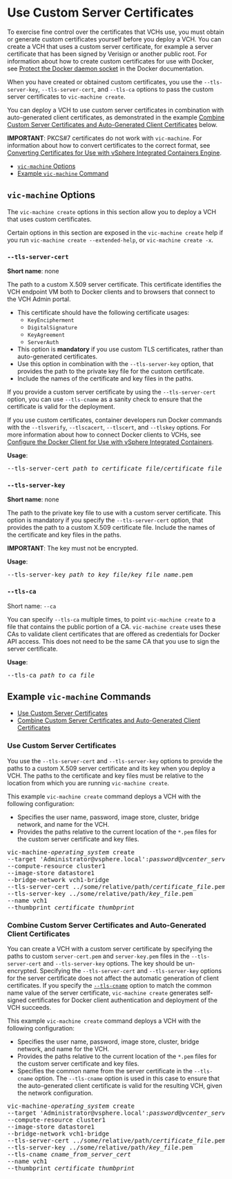 # Use Custom Server Certificates

To exercise fine control over the certificates that VCHs use, you must obtain or generate custom certificates yourself before you deploy a VCH. You can create a VCH that uses a custom server certificate, for example  a server certificate that has been signed by Verisign or another public root. For information about how to create custom certificates for use with Docker, see [Protect the Docker daemon socket](https://docs.docker.com/engine/security/https/) in the Docker documentation. 

When you have created or obtained custom certificates, you use the `--tls-server-key`, `--tls-server-cert`, and `--tls-ca` options to pass the custom server certificates to `vic-machine create`.

You can deploy a VCH to use custom server certificates in combination with auto-generated client certificates, as demonstrated in the example [Combine Custom Server Certificates and Auto-Generated Client Certificates](#certcombo) below.

**IMPORTANT**: PKCS#7 certificates do not work with `vic-machine`. For information about how to convert certificates to the correct format, see [Converting Certificates for Use with vSphere Integrated Containers Engine](vic_cert_reference.md#convertcerts). 

- [`vic-machine` Options](#options)
- [Example `vic-machine` Command](#examples)

## `vic-machine` Options <a id="options"></a>

The `vic-machine create` options in this section allow you to deploy a VCH that uses custom certificates.

Certain options in this section are exposed in the `vic-machine create` help if you run `vic-machine create --extended-help`, or `vic-machine create -x`.

### `--tls-server-cert` <a id="cert"></a>

**Short name**: none

The path to a custom X.509 server certificate. This certificate identifies the VCH endpoint VM both to Docker clients and to browsers that connect to the VCH Admin portal.

- This certificate should have the following certificate usages:
  - `KeyEncipherment`
  - `DigitalSignature`
  - `KeyAgreement`
  - `ServerAuth`
- This option is **mandatory** if you use custom TLS certificates, rather than auto-generated certificates.
- Use this option in combination with the `--tls-server-key` option, that provides the path to the private key file for the custom certificate.
- Include the names of the certificate and key files in the paths.

If you provide a custom server certificate by using the `--tls-server-cert` option, you can use `--tls-cname` as a sanity check to ensure that the certificate is valid for the deployment.

If you use custom certificates, container developers run Docker commands with the `--tlsverify`, `--tlscacert`, `--tlscert`, and `--tlskey` options. For more information about how to connect Docker clients to VCHs, see [Configure the Docker Client for Use with vSphere Integrated Containers](../vic_app_dev/configure_docker_client.md). 

**Usage**:

<pre>--tls-server-cert <i>path_to_certificate_file</i>/<i>certificate_file_name</i>.pem</pre> 

### `--tls-server-key` <a id="key"></a>

**Short name**: none

The path to the private key file to use with a custom server certificate. This option is mandatory if you specify the `--tls-server-cert` option, that provides the path to a custom X.509 certificate file. Include the names of the certificate and key files in the paths. 

**IMPORTANT**: The key must not be encrypted.

**Usage**:
<pre>--tls-server-key <i>path_to_key_file</i>/<i>key_file_name</i>.pem
</pre> 

### `--tls-ca` <a id="tls-ca"></a>

Short name: `--ca`

You can specify `--tls-ca` multiple times, to point `vic-machine create` to a file that contains the public portion of a CA. `vic-machine create` uses these CAs to validate client certificates that are offered as credentials for Docker API access. This does not need to be the same CA that you use to sign the server certificate.

**Usage**:

<pre>--tls-ca <i>path_to_ca_file</i></pre>

## Example `vic-machine` Commands <a id="examples"></a>

- [Use Custom Server Certificates](#usecustom)
- [Combine Custom Server Certificates and Auto-Generated Client Certificates](#certcombo)

### Use Custom Server Certificates <a id="usecustom"></a>

You use the `--tls-server-cert` and `--tls-server-key` options to provide the paths to a custom X.509 server certificate and its key when you deploy a VCH. The paths to the certificate and key files must be relative to the location from which you are running `vic-machine create`.

This example `vic-machine create` command deploys a VCH with the following configuration:

- Specifies the user name, password, image store, cluster, bridge network, and name for the VCH.
- Provides the paths relative to the current location of the `*.pem` files for the custom server certificate and key files.

<pre>vic-machine-<i>operating_system</i> create
--target 'Administrator@vsphere.local':<i>password</i>@<i>vcenter_server_address</i>/dc1
--compute-resource cluster1
--image-store datastore1
--bridge-network vch1-bridge
--tls-server-cert ../some/relative/path/<i>certificate_file</i>.pem
--tls-server-key ../some/relative/path/<i>key_file</i>.pem
--name vch1
--thumbprint <i>certificate_thumbprint</i>
</pre>




### Combine Custom Server Certificates and Auto-Generated Client Certificates <a id="certcombo"></a>

You can create a VCH with a custom server certificate by specifying the paths to custom `server-cert.pem` and `server-key.pem` files in the `--tls-server-cert` and `--tls-server-key` options. The key should be un-encrypted. Specifying the `--tls-server-cert` and `--tls-server-key` options for the server certificate does not affect the automatic generation of client certificates. If you specify the [`--tls-cname`](tls_auto_certs.md#tls-cname) option to match the common name value of the server certificate, `vic-machine create` generates self-signed certificates for Docker client authentication and deployment of the VCH succeeds.

This example `vic-machine create` command deploys a VCH with the following configuration:

- Specifies the user name, password, image store, cluster, bridge network, and name for the VCH.
- Provides the paths relative to the current location of the `*.pem` files for the custom server certificate and key files.
- Specifies the common name from the server certificate in the `--tls-cname` option. The `--tls-cname` option is used in this case to ensure that the auto-generated client certificate is valid for the resulting VCH, given the network configuration.

<pre>vic-machine-<i>operating_system</i> create
--target 'Administrator@vsphere.local':<i>password</i>@<i>vcenter_server_address</i>/dc1
--compute-resource cluster1
--image-store datastore1
--bridge-network vch1-bridge
--tls-server-cert ../some/relative/path/<i>certificate_file</i>.pem
--tls-server-key ../some/relative/path/<i>key_file</i>.pem
--tls-cname <i>cname_from_server_cert</i>
--name vch1
--thumbprint <i>certificate_thumbprint</i>
</pre>
